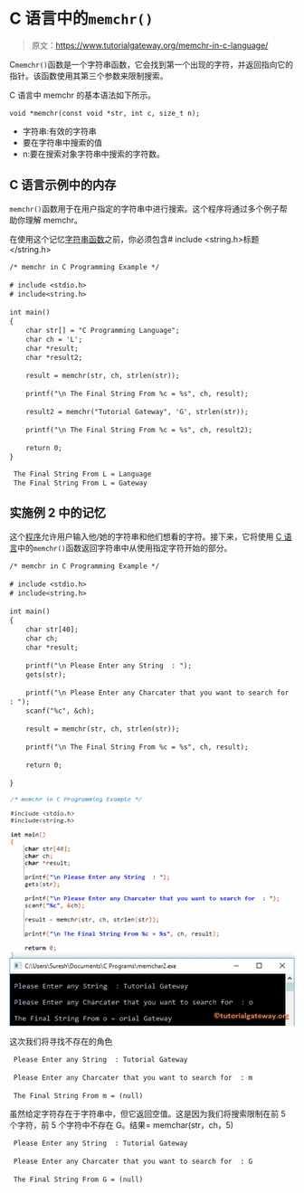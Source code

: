 # C 语言中的`memchr()`

> 原文：<https://www.tutorialgateway.org/memchr-in-c-language/>

C`memchr()`函数是一个字符串函数，它会找到第一个出现的字符，并返回指向它的指针。该函数使用其第三个参数来限制搜索。

C 语言中 memchr 的基本语法如下所示。

```
void *memchr(const void *str, int c, size_t n);
```

*   字符串:有效的字符串
*   要在字符串中搜索的值
*   n:要在搜索对象字符串中搜索的字符数。

## C 语言示例中的内存

`memchr()`函数用于在用户指定的字符串中进行搜索。这个程序将通过多个例子帮助你理解 memchr。

在使用这个记忆[字符串函数](https://www.tutorialgateway.org/c-string/)之前，你必须包含# include <string.h>标题</string.h>

```
/* memchr in C Programming Example */

# include <stdio.h> 
# include<string.h>

int main()
{  
   	char str[] = "C Programming Language";
   	char ch = 'L';
   	char *result;
   	char *result2;

   	result = memchr(str, ch, strlen(str));

   	printf("\n The Final String From %c = %s", ch, result);

   	result2 = memchr("Tutorial Gateway", 'G', strlen(str));

   	printf("\n The Final String From %c = %s", ch, result2);

   	return 0;
}
```

```
 The Final String From L = Language
 The Final String From L = Gateway
```

## 实施例 2 中的记忆

这个[程序](https://www.tutorialgateway.org/c-programming-examples/)允许用户输入他/她的字符串和他们想看的字符。接下来，它将使用 [C 语言](https://www.tutorialgateway.org/c-programming/)中的`memchr()`函数返回字符串中从使用指定字符开始的部分。

```
/* memchr in C Programming Example */

# include <stdio.h> 
# include<string.h>

int main()
{  
   	char str[40];
   	char ch;
   	char *result;

   	printf("\n Please Enter any String  : ");
	gets(str);	

	printf("\n Please Enter any Charcater that you want to search for  : ");
	scanf("%c", &ch);

   	result = memchr(str, ch, strlen(str));

   	printf("\n The Final String From %c = %s", ch, result);

	return 0;

}
```

![memchr in C Language 2](img/46a6ca14d0e4f91076552dad4e15d704.png)

这次我们将寻找不存在的角色

```
 Please Enter any String  : Tutorial Gateway

 Please Enter any Charcater that you want to search for  : m

 The Final String From m = (null)
```

虽然给定字符存在于字符串中，但它返回空值。这是因为我们将搜索限制在前 5 个字符，前 5 个字符中不存在 G。结果= memchar(str，ch，5)

```
 Please Enter any String  : Tutorial Gateway

 Please Enter any Charcater that you want to search for  : G

 The Final String From G = (null)
```